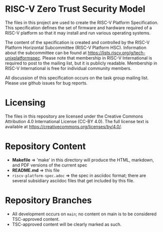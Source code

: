 # RISC-V Zero Trust Security Model

The files in this project are used to create the RISC-V 
Platform Specification.  This specification defines the set of firmware
and hardware required of a RISC-V platform so that it may install
and run various operating systems.

The content of the specification is created and controlled by the RISC-V
Platform Horizontal Subcommittee (RISC-V Platform HSC).  Information
about the subcommittee can be found at
https://lists.riscv.org/g/tech-unixplatformspec.
Please note that membership in RISC-V International is required to post
to the mailing list, but it is publicly readable.  Membership in RISC-V
International is free for individual community members.

All discussion of this specification occurs on the task group mailing
list.  Please use github issues for bug reports.

# Licensing

The files in this repository are licensed under the Creative Commons
Attribution 4.0 International License (CC-BY 4.0).  The full license
text is available at https://creativecommons.org/licenses/by/4.0/.

# Repository Content
* **Makefile** => 'make' in this directory will produce the HTML, markdown,
and PDF versions of the current spec
* **README.md** => this file
* ```riscv-platform-spec.adoc``` => the spec in asciidoc format; there are
several subsidiary asciidoc files that get included by this file.

# Repository Branches
* All development occurs on ```main```; no content on main is to be
considered TSC-approved content.
* TSC-approved content will be clearly marked as such.

